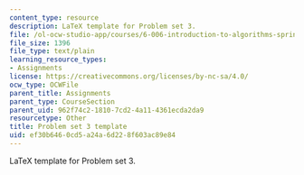 ```yaml
---
content_type: resource
description: LaTeX template for Problem set 3.
file: /ol-ocw-studio-app/courses/6-006-introduction-to-algorithms-spring-2008/ef30b6460cd5a24a6d228f603ac89e84_ps3_template.tex
file_size: 1396
file_type: text/plain
learning_resource_types:
- Assignments
license: https://creativecommons.org/licenses/by-nc-sa/4.0/
ocw_type: OCWFile
parent_title: Assignments
parent_type: CourseSection
parent_uid: 962f74c2-1810-7cd2-4a11-4361ecda2da9
resourcetype: Other
title: Problem set 3 template
uid: ef30b646-0cd5-a24a-6d22-8f603ac89e84
---
```

LaTeX template for Problem set 3.